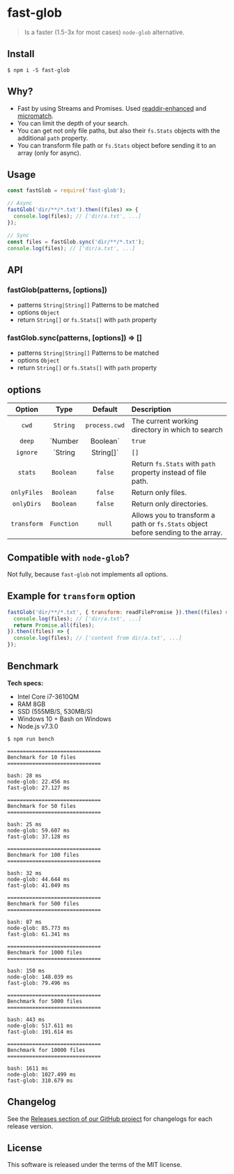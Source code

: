 # fast-glob

> Is a faster (1.5-3x for most cases) `node-glob` alternative.

## Install

```
$ npm i -S fast-glob
```

## Why?

  * Fast by using Streams and Promises. Used [readdir-enhanced](https://github.com/BigstickCarpet/readdir-enhanced) and [micromatch](https://github.com/jonschlinkert/micromatch).
  * You can limit the depth of your search.
  * You can get not only file paths, but also their `fs.Stats` objects with the additional `path` property.
  * You can transform file path or `fs.Stats` object before sending it to an array (only for async).

## Usage

```js
const fastGlob = require('fast-glob');

// Async
fastGlob('dir/**/*.txt').then((files) => {
  console.log(files); // ['dir/a.txt', ...]
});

// Sync
const files = fastGlob.sync('dir/**/*.txt');
console.log(files); // ['dir/a.txt', ...]
```

## API

### fastGlob(patterns, [options])

  * patterns `String|String[]` Patterns to be matched
  * options `Object`
  * return `String[]` or `fs.Stats[]` with `path` property

### fastGlob.sync(patterns, [options]) => []

  * patterns `String|String[]` Patterns to be matched
  * options `Object`
  * return `String[]` or `fs.Stats[]` with `path` property

## options

| Option      | Type              | Default       | Description |
|:-----------:|:-----------------:|:-------------:|:------------|
| `cwd`       | `String`          | `process.cwd` | The current working directory in which to search |
| `deep`      | `Number|Boolean`  | `true`        | The deep option can be set to true to traverse the entire directory structure, or it can be set to a number to only traverse that many levels deep. |
| `ignore`    | `String|String[]` | `[]`          | Add a pattern or an array of glob patterns to exclude matches. |
| `stats`     | `Boolean`         | `false`       | Return `fs.Stats` with `path` property instead of file path. |
| `onlyFiles` | `Boolean`         | `false`       | Return only files. |
| `onlyDirs`  | `Boolean`         | `false`       | Return only directories. |
| `transform` | `Function`        | `null`        | Allows you to transform a path or `fs.Stats` object before sending to the array. |

## Compatible with `node-glob`?

Not fully, because `fast-glob` not implements all options.

## Example for `transform` option

```js
fastGlob('dir/**/*.txt', { transform: readFilePromise }).then((files) => {
  console.log(files); // ['dir/a.txt', ...]
  return Promise.all(files);
}).then((files) => {
  console.log(files); // ['content from dir/a.txt', ...]
});
```

## Benchmark

**Tech specs:**

 * Intel Core i7-3610QM
 * RAM 8GB
 * SSD (555MB/S, 530MB/S)
 * Windows 10 + Bash on Windows
 * Node.js v7.3.0

```
$ npm run bench

==============================
Benchmark for 10 files
==============================

bash: 28 ms
node-glob: 22.456 ms
fast-glob: 27.127 ms

==============================
Benchmark for 50 files
==============================

bash: 25 ms
node-glob: 59.607 ms
fast-glob: 37.128 ms

==============================
Benchmark for 100 files
==============================

bash: 32 ms
node-glob: 44.644 ms
fast-glob: 41.049 ms

==============================
Benchmark for 500 files
==============================

bash: 87 ms
node-glob: 85.773 ms
fast-glob: 61.341 ms

==============================
Benchmark for 1000 files
==============================

bash: 150 ms
node-glob: 148.039 ms
fast-glob: 79.496 ms

==============================
Benchmark for 5000 files
==============================

bash: 443 ms
node-glob: 517.611 ms
fast-glob: 191.614 ms

==============================
Benchmark for 10000 files
==============================

bash: 1611 ms
node-glob: 1027.499 ms
fast-glob: 310.679 ms
```

## Changelog

See the [Releases section of our GitHub project](https://github.com/mrmlnc/fast-glob/releases) for changelogs for each release version.

## License

This software is released under the terms of the MIT license.
